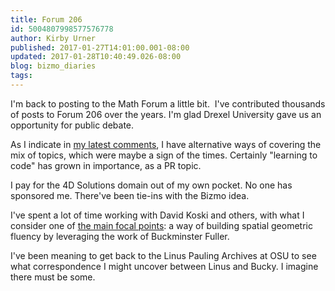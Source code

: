 ```yaml
---
title: Forum 206
id: 5004807998577576778
author: Kirby Urner
published: 2017-01-27T14:01:00.001-08:00
updated: 2017-01-28T10:40:49.026-08:00
blog: bizmo_diaries
tags: 
---
```


I'm back to posting to the Math Forum a little bit.  I've contributed thousands of posts to Forum 206 over the years. I'm glad Drexel University gave us an opportunity for public debate.

As I indicate in [my latest comments](http://mathforum.org/kb/message.jspa?messageID=10074514), I have alternative ways of covering the mix of topics, which were maybe a sign of the times. Certainly "learning to code" has grown in importance, as a PR topic.

I pay for the 4D Solutions domain out of my own pocket. No one has sponsored me. There've been tie-ins with the Bizmo idea.

I've spent a lot of time working with David Koski and others, with what I consider one of [the main focal points](http://mybizmo.blogspot.com/2006/09/focal-points.html): a way of building spatial geometric fluency by leveraging the work of Buckminster Fuller.

I've been meaning to get back to the Linus Pauling Archives at OSU to see what correspondence I might uncover between Linus and Bucky. I imagine there must be some.
